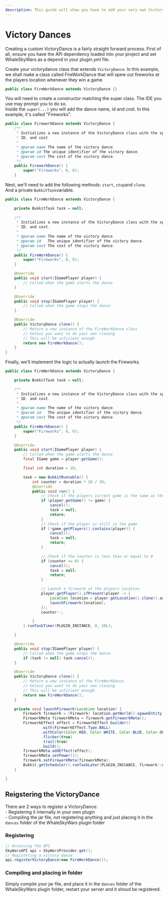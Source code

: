 ```yaml
---
description: This guide will show you have to add your very own VictoryDance
---
```


# Victory Dances

Creating a custom VictoryDance is a fairly straight forward process. First of all, ensure you have the API dependency loaded into your project and set WhaleSkyWars as a depend in your plugin.yml file.



Create your victorydance class that extends `VictoryDance`. In this example, we shall make a class called FireWorkDance that will spew out fireworks at the players location whenever they win a game

```java
public class FireWorkDance extends VictoryDance {}
```

You will need to create a constructor matching the super class. The IDE you use may prompt you to do so.\
Inside the `super(...)` you will add the dance name, id and cost. In this example, it's called "Fireworks".

```java
public class FireworkDance extends VictoryDance {
    /**
     * Initializes a new instance of the VictoryDance class with the specified name,
     * ID, and cost.
     *
     * @param name The name of the victory dance.
     * @param id The unique identifier of the victory dance.
     * @param cost The cost of the victory dance.
     */
    public FireworkDance() {
        super("Fireworks", 0, 0);
    }
```

Next, we'll need to add the following methods: `start`, `stop`and `clone`.\
And a private `BukkitTask`variable.

```java
public class FireWorkDance extends VictoryDance { 

    private BukkitTask task = null;
      
    /**
     * Initializes a new instance of the VictoryDance class with the specified name,
     * ID, and cost.
     *
     * @param name The name of the victory dance.
     * @param id   The unique identifier of the victory dance.
     * @param cost The cost of the victory dance.
     */
    public FireWorkDance() {
        super("Fireworks", 0, 0);
    }

    @Override
    public void start(IGamePlayer player) {
        // Called when the game starts the dance
    }

    @Override
    public void stop(IGamePlayer player) {
        // Called when the game stops the dance
    }

    @Override
    public VictoryDance clone() {
        // Return a new instance of the FireWorkDance class
        // Unless you want to do your own cloning
        // This will be suficient enough
        return new FireWorkDance(); 
    }
}
```

Finally, we'll implement the logic to actually launch the Fireworks.

```java
public class FireWorkDance extends VictoryDance {

    private BukkitTask task = null;

    /**
     * Initializes a new instance of the VictoryDance class with the specified name,
     * ID, and cost.
     *
     * @param name The name of the victory dance.
     * @param id   The unique identifier of the victory dance.
     * @param cost The cost of the victory dance.
     */
    public FireWorkDance() {
        super("Fireworks", 0, 0);
    }

    @Override
    public void start(IGamePlayer player) {
        // Called when the game starts the dance
        final IGame game = player.getGame();

        final int duration = 10;

        task = new BukkitRunnable() {
            int counter = duration * 20 / 30;
            @Override
            public void run() {
                // Check if the players current game is the same as the game
                if (player.getGame() != game) {
                    cancel();
                    task = null;
                    return;
                }
                // Check if the player is still in the game
                if (!game.getPlayers().contains(player)) {
                    cancel();
                    task = null;
                    return;
                }

                // Check if the counter is less than or equal to 0
                if (counter <= 0) {
                    cancel();
                    task = null;
                    return;
                }

                // Launch a firework at the players location
                player.getPlayer().ifPresent(player -> {
                    Location location = player.getLocation().clone().add(0, 2, 0);
                    launchFirework(location);
                });
                counter--;

            }
        }.runTaskTimer(PLUGIN_INSTANCE, 0, 20L);

    }

    @Override
    public void stop(IGamePlayer player) {
        // Called when the game stops the dance
        if (task != null) task.cancel();
    }

    @Override
    public VictoryDance clone() {
        // Return a new instance of the FireWorkDance 
        // Unless you want to do your own cloning
        // This will be suficient enough
        return new FireWorkDance();
    }

    private void launchFirework(Location location) {
        Firework firework = (Firework) location.getWorld().spawnEntity(location, EntityType.FIREWORK);
        FireworkMeta fireworkMeta = firework.getFireworkMeta();
        FireworkEffect effect = FireworkEffect.builder()
                .with(FireworkEffect.Type.BALL)
                .withColor(Color.RED, Color.WHITE, Color.BLUE, Color.ORANGE, Color.AQUA)
                .flicker(true)
                .trail(true)
                .build();
        fireworkMeta.addEffect(effect);
        fireworkMeta.setPower(1);
        firework.setFireworkMeta(fireworkMeta);
        Bukkit.getScheduler().runTaskLater(PLUGIN_INStANCE, firework::detonate, 2); // Delayed explosion after 2 ticks
    }

}
```

## Reigstering the VictoryDance

There are 2 ways to register a VictoryDance: \
\- Registering it internally in your own plugin\
\- Compiling the jar file, not registering anything and just placing it in the `dances` folder of the WhaleSkyWars plugin folder

### Registering

```java
// Accessing the API
SkyWarsAPI api = SkyWarsProvider.get();
// Registering a victory dance
api.registerVictoryDance(new FireWorkDance());
```

### Compiling and placing in folder

&#x20;Simply compile your jar file, and place it in the `dances` folder of the WhaleSkyWars plugin folder, restart your server and it shoud be registered.

